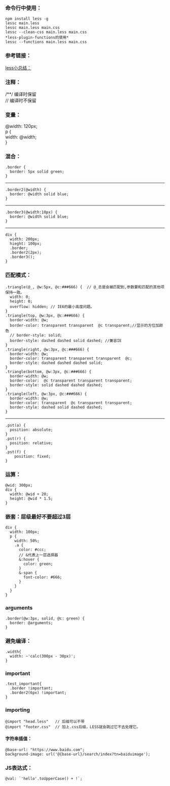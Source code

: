 ### 命令行中使用：
    npm install less -g   
    lessc main.less  
    lessc main.less main.css  
    lessc --clean-css main.less main.css   
    *less-plugin-functions的使用*
    lessc --functions main.less main.css
### 参考链接：
[less小总结：](http://www.bootcss.com/p/lesscss/)
### 注释：
/**/  编译时保留   
//  编译时不保留   
### 变量：
@width: 120px;    
    p {  
      width: @width;  
    }   
### 混合：
    .border {  
      border: 5px solid green;  
    }
----
    .border2(@width) {  
      border: @width solid blue;  
    }
----
    .border3(@width:10px) {  
      border: @width solid blue;  
    }
----

    div {  
      width: 200px;  
      hieght: 100px;  
      .border;  
      .border2(2px);  
      .border3();  
    }
### 匹配模式：
    .triangle(@_, @w:5px, @c:###666) {  // @_总是会被匹配到,参数要和匹配的其他项保持一致。  
      width: 0;  
      height: 0;  
      overflow: hidden; // IE6的最小高度问题。  
    }
    .triangle(top, @w:3px, @c:###666) {  
      border-width: @w;  
      border-color: transparent transparent  @c transparent;//显示的方位加颜色  
      // border-style: solid;  
      border-style: dashed dashed solid dashed; //兼容IE  
    }  
    .triangle(right, @w:3px, @c:###666) {  
      border-width: @w;  
      border-color: transparent transparent transparent  @c;  
      border-style: dashed dashed dashed solid;  
    }  
    .triangle(bottom, @w:3px, @c:###666) {  
      border-width: @w;  
      border-color:  @c transparent transparent transparent;  
      border-style: solid dashed dashed dashed;  
    }  
    .triangle(left, @w:3px, @c:###666) {  
      border-width: @w;  
      border-color: transparent  @c transparent transparent;  
      border-style: dashed solid dashed dashed;  
    }
------
    .pst(a) {  
      position: absolute;  
    }  
    .pst(r) {  
      position: relative;  
    }  
    .pst(f) {  
        position: fixed;  
    }
### 运算：
    @wid: 300px;  
    div {  
      width: @wid + 20;  
      height: @wid * 1.5;  
    }
### 嵌套：层级最好不要超过3层
    div {  
      width: 100px;  
      p {  
        width: 50%;  
        .a {  
          color: #ccc;  
          // &代表上一层选择器
          &:hover {  
            color: green;  
          }
          &-span {
            font-color: #666;
          }
        }  
      }  
    }  
### arguments
    .border(@w:3px, solid, @c: green) {
      border: @arguments;
    }
### 避免编译：
    .width{
      width: ~'calc(300px - 30px)';
    }

### important
    .test_important{
      .border !important;
      .border2(6px) !important;
    }
### importing
    @import "head.less"   // 后缀可以不带
    @import "footer.css"  // 加上.css后缀，LESS就会跳过它不去处理它。
#### 字符串插值：
    @base-url: "https://www.baidu.com";
    background-image: url('@{base-url}/search/index?tn=baiduimage');
### JS表达式：
    @val: `'hello'.toUpperCase() + !`;
